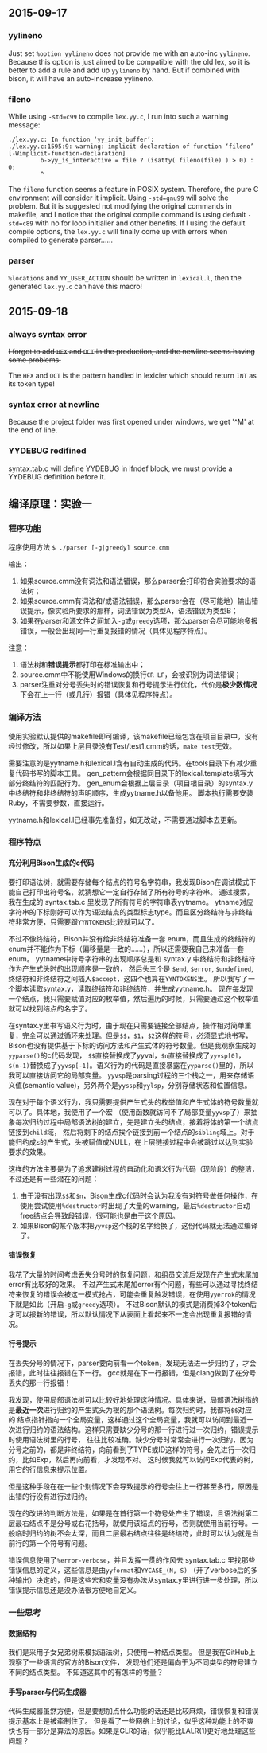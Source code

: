 ## 2015-09-17

### yylineno

Just set `%option yylineno` does not provide me with an auto-inc `yylineno`.
Because this option is just aimed to be compatible with the old lex, so it is better to add a rule and add up `yylineno` by hand.
But if combined with bison, it will have an auto-increase yylineno.

### fileno

While using `-std=c99` to compile `lex.yy.c`, I run into such a warning message:

```
./lex.yy.c: In function ‘yy_init_buffer’:
./lex.yy.c:1595:9: warning: implicit declaration of function ‘fileno’ [-Wimplicit-function-declaration]
         b->yy_is_interactive = file ? (isatty( fileno(file) ) > 0) : 0;
         ^
```

The `fileno` function seems a feature in POSIX system. Therefore, the pure C environment will consider it implicit. Using `-std=gnu99` will solve the problem.
But it is suggested not modifying the original commands in makefile, and I notice that the original compile command is using defualt `-std=c89`
with no for loop initialier and other benefits. If I using the default compile options, the `lex.yy.c` will finally come up with errors
when compiled to generate parser......

### parser

`%locations` and `YY_USER_ACTION` should be written in `lexical.l`, then the generated `lex.yy.c` can have this macro!

## 2015-09-18

### always syntax error

~~I forgot to add `HEX` and `OCT` in the production, and the newline seems having some problems.~~

The `HEX` and `OCT` is the pattern handled in lexicier which should return `INT` as its token type!

### syntax error at newline

Because the project folder was first opened under windows, we get '^M' at the end of line.

### YYDEBUG redifined

syntax.tab.c will define YYDEBUG in ifndef block, we must provide a YYDEBUG definition before it.
## 编译原理：实验一

### 程序功能

程序使用方法 `$ ./parser [-g|greedy] source.cmm`

输出：

1. 如果source.cmm没有词法和语法错误，那么parser会打印符合实验要求的语法树；
1. 如果source.cmm有词法和/或语法错误，那么parser会在（尽可能地）输出错误提示，像实验所要求的那样，词法错误为类型A，语法错误为类型B；
1. 如果在parser和源文件之间加入`-g`或`greedy`选项，那么parser会尽可能地多报错误，一般会出现同一行重复报错的情况（具体见程序特点）。

注意：

1. 语法树和**错误提示**都打印在标准输出中；
1. source.cmm中不能使用Windows的换行`CR LF`，会被识别为词法错误；
1. parser注重对分号丢失时的错误恢复和行号提示进行优化，代价是**极少数情况**下会在上一行（或几行）报错（具体见程序特点）。

### 编译方法

使用实验默认提供的makefile即可编译，该makefile已经包含在项目目录中，没有经过修改，所以如果上层目录没有Test/test1.cmm的话，`make test`无效。

需要注意的是yytname.h和lexical.l含有自动生成的代码。在tools目录下有减少重复代码书写的脚本工具。
gen_pattern会根据同目录下的lexical.template填写大部分终结符的匹配行为。
gen_enum会根据上层目录（项目根目录）的syntax.y中终结符和非终结符的声明顺序，生成yytname.h以备他用。
脚本执行需要安装Ruby，不需要参数，直接运行。

yytname.h和lexical.l已经事先准备好，如无改动，不需要通过脚本去更新。

### 程序特点

#### 充分利用Bison生成的c代码

要打印语法树，就需要存储每个结点的符号名字符串，我发现Bison在调试模式下能自己打印出符号名，就猜想它一定自行存储了所有符号的字符串。
通过搜索，我在生成的 syntax.tab.c 里发现了所有符号的字符串表yytname。
ytname对应字符串的下标刚好可以作为语法结点的类型标志type。而且区分终结符与非终结符非常方便，只需要跟`YYNTOKENS`比较就可以了。

不过不像终结符，Bison并没有给非终结符准备一套 enum，而且生成的终结符的enum并不能作为下标（偏移量是一致的……），所以还需要我自己来准备一套enum。
yytname中符号字符串的出现顺序总是和 syntax.y 中终结符和非终结符作为产生式头时的出现顺序是一致的，
然后头三个是 `$end`, `$error`, `$undefined`, 终结符和非终结符之间插入`$accept`，这四个也算在`YYNTOKENS`里。
所以我写了一个脚本读取syntax.y，读取终结符和非终结符，并生成yytname.h。
现在每发现一个结点，我只需要赋值对应的枚举值，然后遍历的时候，只需要通过这个枚举值就可以找到结点的名字了。

在syntax.y里书写语义行为时，由于现在只需要链接全部结点，操作相对简单重复，完全可以通过循环来处理。但是`$$`，`$1`，`$2`这样的符号，必须显式地书写，
Bison也没有提供基于下标的访问方法和产生式体的符号数量。但是我观察生成的`yyparse()`的c代码发现，
`$$`直接替换成了yyval，`$n`直接替换成了`yyvsp[0]`，`$(n-1)`替换成了`yyvsp[-1]`。语义行为的代码是直接暴露在`yyparse()`里的，所以我可以直接访问它的局部变量。
`yyvsp`是parsing过程的三个栈之一，用来存储语义值(semantic value)，另外两个是`yyssp`和`yylsp`，分别存储状态和位置信息。

现在对于每个语义行为，我只需要提供产生式头的枚举值和产生式体的符号数量就可以了。具体地，我使用了一个宏
（使用函数就访问不了局部变量`yyvsp`了）来抽象每次归约过程中局部语法树的建立，先是建立头的结点，接着将体的第一个结点链接到`child`域，
然后将剩下的结点挨个链接到前一个结点的`sibling`域上。对于能归约成ε的产生式，头被赋值成NULL，在上层链接过程中会被跳过以达到实验要求的效果。

这样的方法主要是为了追求建树过程的自动化和语义行为代码（现阶段）的整洁，不过还是有一些潜在的问题：

1. 由于没有出现`$$`和`$n`，Bison生成c代码时会认为我没有对符号做任何操作，在使用尝试使用`%destructor`时出现了大量的warning，最后`%destructor`自动free结点会导致段错误，很可能也是由于这个原因。
1. 如果Bison的某个版本把`yyvsp`这个栈的名字给换了，这份代码就无法通过编译了。

#### 错误恢复

我花了大量的时间考虑丢失分号时的恢复问题，和组员交流后发现在产生式末尾加error有比较好的效果。
不过产生式末尾加error有个问题，有些可以通过寻找终结符来恢复的错误会被这一模式抢占，可能会重复触发错误，在使用`yyerrok`的情况下就是如此（开启`-g`或`greedy`选项）。
不过Bison默认的模式是消费掉3个token后才可以报新的错误，所以默认情况下从表面上看起来不一定会出现重复报错的情况。

#### 行号提示

在丢失分号的情况下，parser要向前看一个token，发现无法进一步归约了，才会报错，此时往往报错在下一行。
gcc就是在下一行报错，但是clang做到了在分号丢失的那一行报错！

我发现，使用局部语法树可以比较好地处理这种情况。具体来说，局部语法树指的是**最近一次**进行归约的产生式头为根的那个语法树。每次归约时，我都将`$$`对应的
结点指针指向一个全局变量，这样通过这个全局变量，我就可以访问到最近一次进行归约的语法结构。这样只需要缺少分号的那一行进行过一次归约，错误提示时使用语法树里的行号，
往往比较准确。缺少分号时常常会进行一次归约，因为分号之前的，都是非终结符，向前看到了TYPE或ID这样的符号，会先进行一次归约，比如Exp，然后再向前看，才发现不对。
这时候我就可以访问Exp代表的树，用它的行信息来提示位置。

但是这种手段在在一些个别情况下会导致提示的行号会往上一行甚至多行，原因是出错的行没有进行过归约。

现在的改进的判断方法是，如果是在首行第一个符号处产生了错误，且语法树第二层最右结点不是分号或右花括号，就使用该结点的行号，否则就使用当前行号。一般临时归约的树不会太深，而且二层最右结点往往是终结符，此时可以认为就是当前行的第一个符号有问题。

错误信息使用了`%error-verbose`，并且发挥一贯的作风去 syntax.tab.c 里找那些错误信息的定义，这些信息是由`yyformat`和`YYCASE_(N, S)`
（开了verbose后的多种输出）决定的，但是这些宏和变量没有办法从syntax.y里进行进一步处理，所以错误提示信息还是没办法很方便地自定义。

### 一些思考

#### 数据结构

我们是采用子女兄弟树来模拟语法树，只使用一种结点类型。
但是我在GitHub上观察了一些语言的官方的Bison文件，
发现他们还是偏向于为不同类型的符号建立不同的结点类型。
不知道这其中的有怎样的考量？

#### 手写parser与代码生成器

代码生成器虽然方便，但是要想加点什么功能的话还是比较麻烦，错误恢复和错误提示基本上是被牵制住了。
但是看了一些网络上的讨论，似乎这种功能上的不爽快也有一部分是算法的原因。如果是GLR的话，似乎能比LALR(1)更好地处理这些问题？
